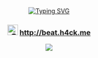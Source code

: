 <div align="center">
  
  <!-- dynamic typing effect 动态打字效果 -->
  <div align="center">
    <a href="https://blog.sunguoqi.com/">
      <img src="https://readme-typing-svg.demolab.com?font=Fira+Code&pause=1000&width=435&lines=console.log(%22Hello%2C%20World%22);欢迎访问我的主页!&center=true&size=27" alt="Typing SVG" />
    </a>
  </div>

  ### <img src='https://qpluspicture.oss-cn-beijing.aliyuncs.com/6LjjQA/Hi.gif' alt='🎧' width="24"/> http://beat.h4ck.me

  
  <img src="https://cdn.jsdelivr.net/gh/sun0225SUN/sun0225SUN/assets/images/coding.gif" /><br>
  
  </div>
